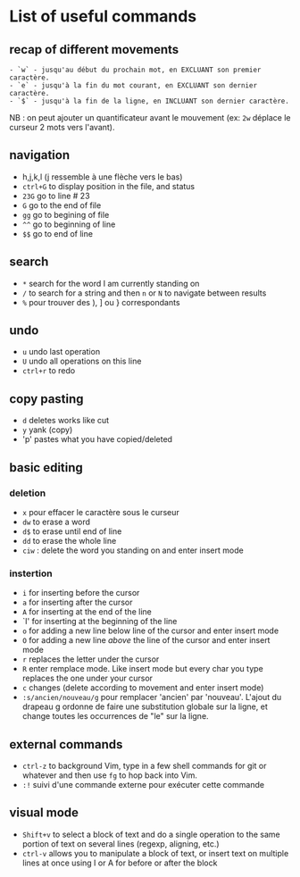 # List of useful commands


## recap of different movements
    - `w` - jusqu'au début du prochain mot, en EXCLUANT son premier caractère.
    - `e` - jusqu'à la fin du mot courant, en EXCLUANT son dernier caractère.
    - `$` - jusqu'à la fin de la ligne, en INCLUANT son dernier caractère.
NB : on peut ajouter un quantificateur avant le mouvement (ex: `2w` déplace le curseur 2 mots vers l'avant).

## navigation
- h,j,k,l (j ressemble à une flèche vers le bas)
- `ctrl+G` to display position in the file, and status
- `23G` go to line # 23
- `G` go to the end of file
- `gg` go to begining of file
- `^^` go to beginning of line
- `$$` go to end of line

## search
- `*` search for the word I am currently standing on
- `/` to search for a string and then `n` or `N` to navigate between results
- `%`  pour trouver des ), ] ou } correspondants
 
## undo
- `u` undo last operation
- `U` undo all operations on this line
- `ctrl+r` to redo

## copy pasting
- `d` deletes works like cut
- `y` yank (copy)
- 'p' pastes what you have copied/deleted

## basic editing

### deletion
- `x`   pour effacer le caractère sous le curseur
- `dw` to erase a word
- `d$` to erase until end of line
- `dd` to erase the whole line
-  `ciw` : delete the word you standing on and enter insert mode

### instertion
- `i` for inserting before the cursor
- `a` for inserting after the cursor
- `A` for inserting at the end of the line
- `I' for inserting at the beginning of the line
- `o` for adding a new line below line of the cursor and enter insert mode
- `O` for adding a new line *above* the line of the cursor and enter insert mode
- `r` replaces the letter under the cursor
- `R` enter remplace mode. Like insert mode but every char you type replaces the one under your cursor 
- `c` changes (delete according to movement and enter insert mode)
- `:s/ancien/nouveau/g`  pour remplacer 'ancien' par 'nouveau'. L'ajout du drapeau  g  ordonne de faire une substitution globale sur la ligne, et change toutes les occurrences de "le" sur la ligne.


## external commands
- `ctrl-z` to background Vim, type in a few shell commands for git or whatever and then use `fg` to hop back into Vim.
- `:!`  suivi d'une commande externe pour exécuter cette commande


## visual mode
- `Shift+v` to select a block of text and do a single operation to the same portion of text on several lines (regexp, aligning, etc.)
- `ctrl-v` allows you to manipulate a block of text, or insert text on multiple lines at once using I or A for before or after the block



